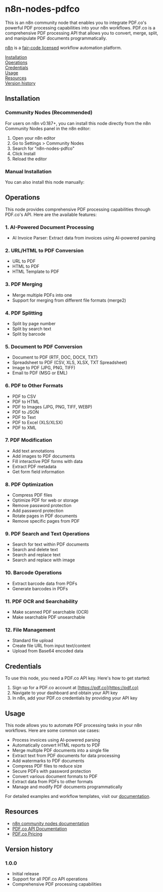 # n8n-nodes-pdfco

This is an n8n community node that enables you to integrate PDF.co's powerful PDF processing capabilities into your n8n workflows. PDF.co is a comprehensive PDF processing API that allows you to convert, merge, split, and manipulate PDF documents programmatically.

[n8n](https://n8n.io/) is a [fair-code licensed](https://docs.n8n.io/reference/license/) workflow automation platform.

[Installation](#installation)  
[Operations](#operations)  
[Credentials](#credentials)  
[Usage](#usage)  
[Resources](#resources)  
[Version history](#version-history)  

## Installation
### Community Nodes (Recommended)
For users on n8n v0.187+, you can install this node directly from the n8n Community Nodes panel in the n8n editor:

1. Open your n8n editor
2. Go to Settings > Community Nodes
3. Search for "n8n-nodes-pdfco"
4. Click Install
5. Reload the editor

### Manual Installation
You can also install this node manually:

## Operations

This node provides comprehensive PDF processing capabilities through PDF.co's API. Here are the available features:

### 1. AI-Powered Document Processing
- AI Invoice Parser: Extract data from invoices using AI-powered parsing

### 2. URL/HTML to PDF Conversion
- URL to PDF
- HTML to PDF
- HTML Template to PDF

### 3. PDF Merging
- Merge multiple PDFs into one
- Support for merging from different file formats (merge2)

### 4. PDF Splitting
- Split by page number
- Split by search text
- Split by barcode

### 5. Document to PDF Conversion
- Document to PDF (RTF, DOC, DOCX, TXT)
- Spreadsheet to PDF (CSV, XLS, XLSX, TXT Spreadsheet)
- Image to PDF (JPG, PNG, TIFF)
- Email to PDF (MSG or EML)

### 6. PDF to Other Formats
- PDF to CSV
- PDF to HTML
- PDF to Images (JPG, PNG, TIFF, WEBP)
- PDF to JSON
- PDF to Text
- PDF to Excel (XLS/XLSX)
- PDF to XML

### 7. PDF Modification
- Add text annotations
- Add images to PDF documents
- Fill interactive PDF forms with data
- Extract PDF metadata
- Get form field information

### 8. PDF Optimization
- Compress PDF files
- Optimize PDF for web or storage
- Remove password protection
- Add password protection
- Rotate pages in PDF documents
- Remove specific pages from PDF

### 9. PDF Search and Text Operations
- Search for text within PDF documents
- Search and delete text
- Search and replace text
- Search and replace with image

### 10. Barcode Operations
- Extract barcode data from PDFs
- Generate barcodes in PDFs

### 11. PDF OCR and Searchability
- Make scanned PDF searchable (OCR)
- Make searchable PDF unsearchable

### 12. File Management
- Standard file upload
- Create file URL from input text/content
- Upload from Base64 encoded data

## Credentials

To use this node, you need a PDF.co API key. Here's how to get started:

1. Sign up for a PDF.co account at [https://pdf.co](https://pdf.co)
2. Navigate to your dashboard and obtain your API key
3. In n8n, add your PDF.co credentials by providing your API key

## Usage

This node allows you to automate PDF processing tasks in your n8n workflows. Here are some common use cases:

- Process invoices using AI-powered parsing
- Automatically convert HTML reports to PDF
- Merge multiple PDF documents into a single file
- Extract text from PDF documents for data processing
- Add watermarks to PDF documents
- Compress PDF files to reduce size
- Secure PDFs with password protection
- Convert various document formats to PDF
- Extract data from PDFs to other formats
- Manage and modify PDF documents programmatically

For detailed examples and workflow templates, visit our [documentation](https://developer.pdf.co).

## Resources

* [n8n community nodes documentation](https://docs.n8n.io/integrations/community-nodes/)
* [PDF.co API Documentation](https://developer.pdf.co)
* [PDF.co Pricing](https://app.pdf.co/subscriptions)

## Version history

### 1.0.0
- Initial release
- Support for all PDF.co API operations
- Comprehensive PDF processing capabilities


